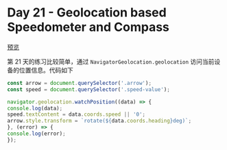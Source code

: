 # Day 21 - Geolocation based Speedometer and Compass

[预览](http://htmlpreview.github.io/?https://github.com/shiwei93/JavaScript30/blob/master/21%20-%20Geolocation%20based%20Speedometer%20and%20Compass/index.html)

第 21 天的练习比较简单，通过 `NavigatorGeolocation.geolocation` 访问当前设备的位置信息。代码如下

``` javascript
const arrow = document.querySelector('.arrow');
const speed = document.querySelector('.speed-value');

navigator.geolocation.watchPosition((data) => {
console.log(data);
speed.textContent = data.coords.speed || '0';
arrow.style.transform = `rotate(${data.coords.heading}deg)`;
}, (error) => {
console.log(error);
});
```
